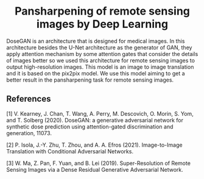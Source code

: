 <h1 align="center">
  Pansharpening of remote sensing images by Deep Learning
</h1>

DoseGAN is an architecture that is designed for medical images. In this architecture besides the U-Net architecture as the generator of GAN, they apply attention mechanism by some attention gates that consider the details of images better so we used this architecture for remote sensing images to output high-resolution images. This model is an image to image translation and it is based on the pix2pix model. We use this model aiming to get a better result in the pansharpening task for remote sensing images.

## References
<a id="1">[1]</a> 
V. Kearney, J. Chan, T. Wang, A. Perry, M. Descovich, O. Morin, S. Yom, and T. Solberg (2020). 
DoseGAN: a generative adversarial network for synthetic dose prediction using attention-gated discrimination and generation, 11073.

<a id="1">[2]</a> 
P. Isola, J.-Y. Zhu, T. Zhou, and A. A. Efros (2021). 
Image-to-Image Translation with Conditional Adversarial Networks.

<a id="1">[3]</a> 
W. Ma, Z. Pan, F. Yuan, and B. Lei (2019). 
Super-Resolution of Remote Sensing Images via a Dense Residual Generative Adversarial Network.
